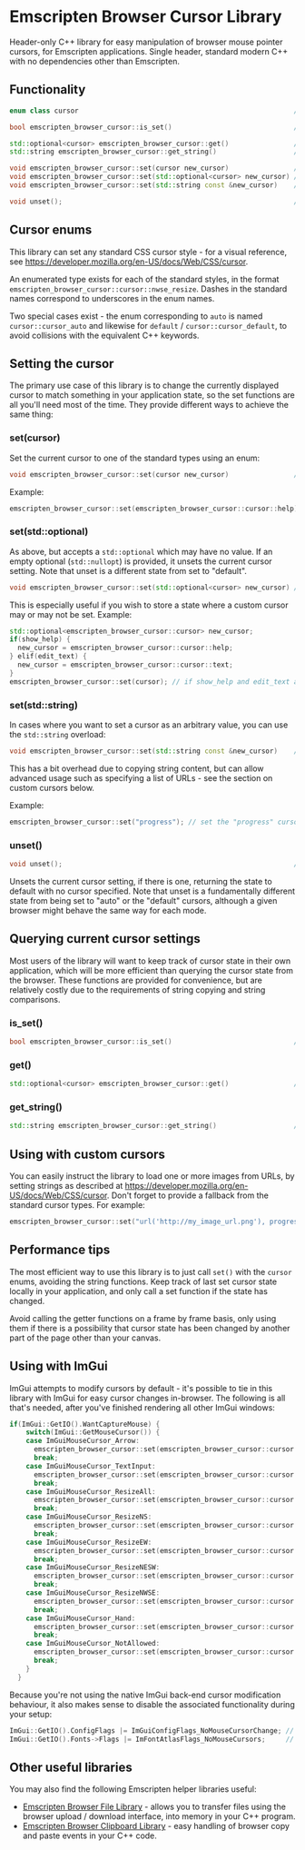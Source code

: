 # Emscripten Browser Cursor Library

Header-only C++ library for easy manipulation of browser mouse pointer cursors, for Emscripten applications.  Single header, standard modern C++ with no dependencies other than Emscripten.


## Functionality

```cpp
enum class cursor                                                     // type-safe enumeration of standard cursor types

bool emscripten_browser_cursor::is_set()                              // returns whether the cursor is currently set

std::optional<cursor> emscripten_browser_cursor::get()                // returns optional representing current cursor, or std::nullopt
std::string emscripten_browser_cursor::get_string()                   // return the currently set cursor as a string value

void emscripten_browser_cursor::set(cursor new_cursor)                // set a new cursor from a cursor enum
void emscripten_browser_cursor::set(std::optional<cursor> new_cursor) // set a new cursor from an optional (passing std::nullopt unsets)
void emscripten_browser_cursor::set(std::string const &new_cursor)    // set a new cursor from an arbitrary string value

void unset();                                                         // clear the current cursor setting
```

## Cursor enums

This library can set any standard CSS cursor style - for a visual reference, see https://developer.mozilla.org/en-US/docs/Web/CSS/cursor.

An enumerated type exists for each of the standard styles, in the format `emscripten_browser_cursor::cursor::nwse_resize`.  Dashes in the standard names correspond to underscores in the enum names.

Two special cases exist - the enum corresponding to `auto` is named `cursor::cursor_auto` and likewise for `default` / `cursor::cursor_default`, to avoid collisions with the equivalent C++ keywords.


## Setting the cursor

The primary use case of this library is to change the currently displayed cursor to match something in your application state, so the set functions are all you'll need most of the time.  They provide different ways to achieve the same thing:

### set(cursor)

Set the current cursor to one of the standard types using an enum:

```cpp
void emscripten_browser_cursor::set(cursor new_cursor)                // set a new cursor from a cursor enum
```

Example:

```cpp
emscripten_browser_cursor::set(emscripten_browser_cursor::cursor::help); // set the "help" cursor
```

### set(std::optional<cursor>)

As above, but accepts a `std::optional` which may have no value.  If an empty optional (`std::nullopt`) is provided, it unsets the current cursor setting.  Note that unset is a different state from set to "default".

```cpp
void emscripten_browser_cursor::set(std::optional<cursor> new_cursor) // set a new cursor from an optional (passing std::nullopt unsets)
```

This is especially useful if you wish to store a state where a custom cursor may or may not be set.  Example:

```cpp
std::optional<emscripten_browser_cursor::cursor> new_cursor;
if(show_help) {
  new_cursor = emscripten_browser_cursor::cursor::help;
} elif(edit_text) {
  new_cursor = emscripten_browser_cursor::cursor::text;
}
emscripten_browser_cursor::set(cursor); // if show_help and edit_text are both false, this will unset the custom cursor, returning it to default behaviour
```

### set(std::string)

In cases where you want to set a cursor as an arbitrary value, you can use the `std::string` overload:

```cpp
void emscripten_browser_cursor::set(std::string const &new_cursor)    // set a new cursor from an arbitrary string value
```

This has a bit overhead due to copying string content, but can allow advanced usage such as specifying a list of URLs - see the section on custom cursors below.

Example:

```cpp
emscripten_browser_cursor::set("progress"); // set the "progress" cursor as a string
```

### unset()

```cpp
void unset();                                                         // clear the current cursor setting
```

Unsets the current cursor setting, if there is one, returning the state to default with no cursor specified.  Note that unset is a fundamentally different state from being set to "auto" or the "default" cursors, although a given browser might behave the same way for each mode.


## Querying current cursor settings

Most users of the library will want to keep track of cursor state in their own application, which will be more efficient than querying the cursor state from the browser.  These functions are provided for convenience, but are relatively costly due to the requirements of string copying and string comparisons.

### is_set()

```cpp
bool emscripten_browser_cursor::is_set()                              // returns whether the cursor is currently set
```

### get()

```cpp
std::optional<cursor> emscripten_browser_cursor::get()                // returns optional representing current cursor, or std::nullopt
```

### get_string()

```cpp
std::string emscripten_browser_cursor::get_string()                   // return the currently set cursor as a string value
```

## Using with custom cursors

You can easily instruct the library to load one or more images from URLs, by setting strings as described at https://developer.mozilla.org/en-US/docs/Web/CSS/cursor.  Don't forget to provide a fallback from the standard cursor types.  For example:

```cpp
emscripten_browser_cursor::set("url('http://my_image_url.png'), progress"); // set an image from a URL, wth a fallback to the "progress" cursor.
```

## Performance tips

The most efficient way to use this library is to just call `set()` with the `cursor` enums, avoiding the string functions.  Keep track of last set cursor state locally in your application, and only call a set function if the state has changed.

Avoid calling the getter functions on a frame by frame basis, only using them if there is a possibility that cursor state has been changed by another part of the page other than your canvas.

## Using with ImGui

ImGui attempts to modify cursors by default - it's possible to tie in this library with ImGui for easy cursor changes in-browser.  The following is all that's needed, after you've finished rendering all other ImGui windows:

```cpp
if(ImGui::GetIO().WantCaptureMouse) {
    switch(ImGui::GetMouseCursor()) {
    case ImGuiMouseCursor_Arrow:
      emscripten_browser_cursor::set(emscripten_browser_cursor::cursor::cursor_default);
      break;
    case ImGuiMouseCursor_TextInput:                                              // When hovering over InputText, etc.
      emscripten_browser_cursor::set(emscripten_browser_cursor::cursor::text);
      break;
    case ImGuiMouseCursor_ResizeAll:                                              // (Unused by Dear ImGui functions)
      emscripten_browser_cursor::set(emscripten_browser_cursor::cursor::move);
      break;
    case ImGuiMouseCursor_ResizeNS:                                               // When hovering over a horizontal border
      emscripten_browser_cursor::set(emscripten_browser_cursor::cursor::ns_resize);
      break;
    case ImGuiMouseCursor_ResizeEW:                                               // When hovering over a vertical border or a column
      emscripten_browser_cursor::set(emscripten_browser_cursor::cursor::ew_resize);
      break;
    case ImGuiMouseCursor_ResizeNESW:                                             // When hovering over the bottom-left corner of a window
      emscripten_browser_cursor::set(emscripten_browser_cursor::cursor::nesw_resize);
      break;
    case ImGuiMouseCursor_ResizeNWSE:                                             // When hovering over the bottom-right corner of a window
      emscripten_browser_cursor::set(emscripten_browser_cursor::cursor::nwse_resize);
      break;
    case ImGuiMouseCursor_Hand:                                                   // (Unused by Dear ImGui functions. Use for e.g. hyperlinks)
      emscripten_browser_cursor::set(emscripten_browser_cursor::cursor::pointer);
      break;
    case ImGuiMouseCursor_NotAllowed:                                             // When hovering something with disallowed interaction. Usually a crossed circle.
      emscripten_browser_cursor::set(emscripten_browser_cursor::cursor::not_allowed);
      break;
    }
  }
```

Because you're not using the native ImGui back-end cursor modification behaviour, it also makes sense to disable the associated functionality during your setup:

```cpp
ImGui::GetIO().ConfigFlags |= ImGuiConfigFlags_NoMouseCursorChange; // disable ImGui attempting to change the cursor itself
ImGui::GetIO().Fonts->Flags |= ImFontAtlasFlags_NoMouseCursors;     // don't take up font atlas space with mouse cursor images 
```

## Other useful libraries

You may also find the following Emscripten helper libraries useful:

- [Emscripten Browser File Library](https://github.com/Armchair-Software/emscripten-browser-file) - allows you to transfer files using the browser upload / download interface, into memory in your C++ program.
- [Emscripten Browser Clipboard Library](https://github.com/Armchair-Software/emscripten-browser-clipboard) - easy handling of browser copy and paste events in your C++ code.
